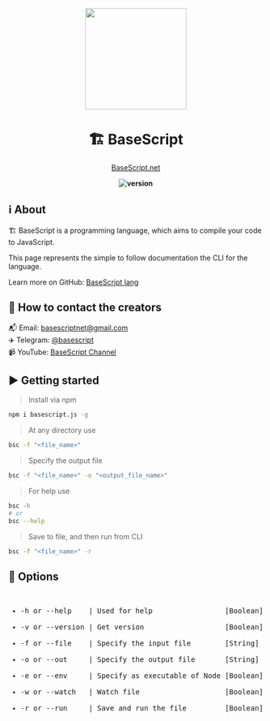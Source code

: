 <div align="center">
<p>
    <!--<img width="200" src="https://github.com/basescriptnet/BaseScript.lang/blob/master/logo.jpg?sanitize=true">-->
    <img width="200" src="https://avatars.githubusercontent.com/u/88979822?s=400&u=eb99cb7c07a14d8a61d1724095b689cb260bccfa&v=4">
</p>
<h1>🏗️ BaseScript</h1>

[BaseScript.net](https://BaseScript.net)

<b><img src="https://img.shields.io/badge/version-0.1.51-yellow" alt="version"></b>
</div>

## ℹ️ About

🏗️ BaseScript is a programming language, which aims to compile your code to JavaScript.

This page represents the simple to follow documentation the CLI for the language.

Learn more on GitHub: [BaseScript lang](https://github.com/basescriptnet/BaseScript.lang)

## 🔗 How to contact the creators

📬 Email: [basescriptnet<wbr>@gmail.com](mailto://basescriptnet@gmail.com)<br>
✈️ Telegram: [@basescript](t.me/basescript)<br>
📹 YouTube: [BaseScript Channel](https://www.youtube.com/channel/UCmNoL3N13lRHbcGYT8vr6lA)

## ▶️ Getting started

> Install via npm

```sh
npm i basescript.js -g
```

> At any directory use

```sh
bsc -f "<file_name>"
```

> Specify the output file

```sh
bsc -f "<file_name>" -o "<output_file_name>"
```

> For help use

```sh
bsc -h
# or
bsc --help
```

> Save to file, and then run from CLI

```sh
bsc -f "<file_name>" -r
```

## 📝 Options

<pre>
<ul>
<li>-h or --help    | Used for help                 [Boolean]</li>
<li>-v or --version | Get version                   [Boolean]</li>
<li>-f or --file    | Specify the input file        [String]</li>
<li>-o or --out     | Specify the output file       [String]</li>
<li>-e or --env     | Specify as executable of Node [Boolean]</li>
<li>-w or --watch   | Watch file                    [Boolean]</li>
<li>-r or --run     | Save and run the file         [Boolean]</li>
</ul>
</pre>
